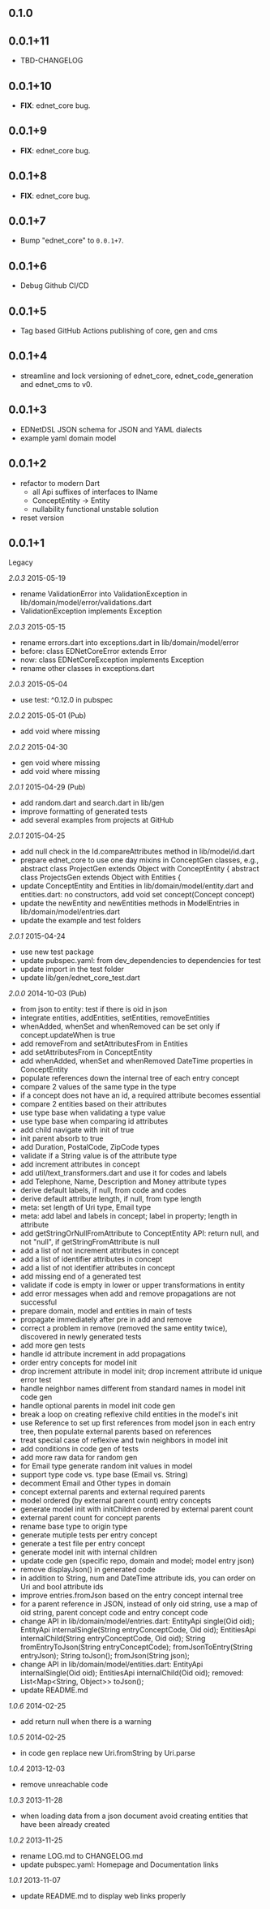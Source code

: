 ## 0.1.0

## 0.0.1+11

 - TBD-CHANGELOG

## 0.0.1+10

- **FIX**: ednet_core bug.

## 0.0.1+9

- **FIX**: ednet_core bug.

## 0.0.1+8

- **FIX**: ednet_core bug.

## 0.0.1+7

- Bump "ednet_core" to `0.0.1+7`.

## 0.0.1+6

- Debug Github CI/CD

## 0.0.1+5

- Tag based GitHub Actions publishing of core, gen and cms

## 0.0.1+4

- streamline and lock versioning of ednet_core, ednet_code_generation and ednet_cms to v0.

## 0.0.1+3

- EDNetDSL JSON schema for JSON and YAML dialects
- example yaml domain model

## 0.0.1+2

- refactor to modern Dart
  - all Api suffixes of interfaces to IName
  - ConceptEntity -> Entity
  - nullability functional unstable solution
- reset version

## 0.0.1+1

Legacy

_2.0.3_ 2015-05-19

- rename ValidationError into ValidationException in lib/domain/model/error/validations.dart
- ValidationException implements Exception

_2.0.3_ 2015-05-15

- rename errors.dart into exceptions.dart in lib/domain/model/error
- before: class EDNetCoreError extends Error
- now: class EDNetCoreException implements Exception
- rename other classes in exceptions.dart

_2.0.3_ 2015-05-04

- use test: ^0.12.0 in pubspec

_2.0.2_ 2015-05-01 (Pub)

- add void where missing

_2.0.2_ 2015-04-30

- gen void where missing
- add void where missing

_2.0.1_ 2015-04-29 (Pub)

- add random.dart and search.dart in lib/gen
- improve formatting of generated tests
- add several examples from projects at GitHub

_2.0.1_ 2015-04-25

- add null check in the Id.compareAttributes method in lib/model/id.dart
- prepare ednet_core to use one day mixins in ConceptGen classes, e.g.,
  abstract class ProjectGen extends Object with ConceptEntity<Project> {
  abstract class ProjectsGen extends Object with Entities<Project> {
- update ConceptEntity and Entities in lib/domain/model/entity.dart and entities.dart:
  no constructors, add void set concept(Concept concept)
- update the newEntity and newEntities methods in ModelEntries in lib/domain/model/entries.dart
- update the example and test folders

_2.0.1_ 2015-04-24

- use new test package
- update pubspec.yaml: from dev_dependencies to dependencies for test
- update import in the test folder
- update lib/gen/ednet_core_test.dart

_2.0.0_ 2014-10-03 (Pub)

- from json to entity: test if there is oid in json
- integrate entities, addEntities, setEntities, removeEntities
- whenAdded, whenSet and whenRemoved can be set only if concept.updateWhen is true
- add removeFrom and setAttributesFrom in Entities
- add setAttributesFrom in ConceptEntity
- add whenAdded, whenSet and whenRemoved DateTime properties in ConceptEntity
- populate references down the internal tree of each entry concept
- compare 2 values of the same type in the type
- if a concept does not have an id, a required attribute becomes essential
- compare 2 entities based on their attributes
- use type base when validating a type value
- use type base when comparing id attributes
- add child navigate with init of true
- init parent absorb to true
- add Duration, PostalCode, ZipCode types
- validate if a String value is of the attribute type
- add increment attributes in concept
- add util/text_transformers.dart and use it for codes and labels
- add Telephone, Name, Description and Money attribute types
- derive default labels, if null, from code and codes
- derive default attribute length, if null, from type length
- meta: set length of Uri type, Email type
- meta: add label and labels in concept; label in property; length in attribute
- add getStringOrNullFromAttribute to ConceptEntity API:
  return null, and not "null", if getStringFromAttribute is null
- add a list of not increment attributes in concept
- add a list of identifier attributes in concept
- add a list of not identifier attributes in concept
- add missing end of a generated test
- validate if code is empty in lower or upper transformations in entity
- add error messages when add and remove propagations are not successful
- prepare domain, model and entities in main of tests
- propagate immediately after pre in add and remove
- correct a problem in remove (removed the same entity twice),
  discovered in newly generated tests
- add more gen tests
- handle id attribute increment in add propagations
- order entry concepts for model init
- drop increment attribute in model init;
  drop increment attribute id unique error test
- handle neighbor names different from standard names in model init code gen
- handle optional parents in model init code gen
- break a loop on creating reflexive child entities in the model's init
- use Reference to set up first references from model json in each entry tree,
  then populate external parents based on references
- treat special case of reflexive and twin neighbors in model init
- add conditions in code gen of tests
- add more raw data for random gen
- for Email type generate random init values in model
- support type code vs. type base (Email vs. String)
- decomment Email and Other types in domain
- concept external parents and external required parents
- model ordered (by external parent count) entry concepts
- generate model init with initChildren ordered by external parent count
- external parent count for concept parents
- rename base type to origin type
- generate mutiple tests per entry concept
- generate a test file per entry concept
- generate model init with internal children
- update code gen (specific repo, domain and model; model entry json)
- remove displayJson() in generated code
- in addition to String, num and DateTime attribute ids,
  you can order on Uri and bool attribute ids
- improve entries.fromJson based on the entry concept internal tree
- for a parent reference in JSON, instead of only oid string,
  use a map of oid string, parent concept code and entry concept code
- change API in lib/domain/model/entries.dart:
  EntityApi single(Oid oid);
  EntityApi internalSingle(String entryConceptCode, Oid oid);
  EntitiesApi internalChild(String entryConceptCode, Oid oid);
  String fromEntryToJson(String entryConceptCode);
  fromJsonToEntry(String entryJson);
  String toJson();
  fromJson(String json);
- change API in lib/domain/model/entities.dart:
  EntityApi internalSingle(Oid oid);
  EntitiesApi internalChild(Oid oid);
  removed: List<Map<String, Object>> toJson();
- update README.md

_1.0.6_ 2014-02-25

- add return null when there is a warning

_1.0.5_ 2014-02-25

- in code gen replace new Uri.fromString by Uri.parse

_1.0.4_ 2013-12-03

- remove unreachable code

_1.0.3_ 2013-11-28

- when loading data from a json document avoid creating entities that have been already created

_1.0.2_ 2013-11-25

- rename LOG.md to CHANGELOG.md
- update pubspec.yaml: Homepage and Documentation links

_1.0.1_ 2013-11-07

- update README.md to display web links properly
